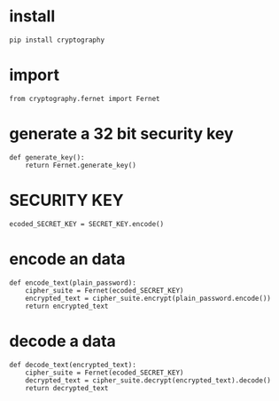 # install
    pip install cryptography

# import 
    from cryptography.fernet import Fernet

# generate a 32 bit security key

    def generate_key():
        return Fernet.generate_key()

# SECURITY KEY
    ecoded_SECRET_KEY = SECRET_KEY.encode()


# encode an data
    def encode_text(plain_password):
        cipher_suite = Fernet(ecoded_SECRET_KEY)
        encrypted_text = cipher_suite.encrypt(plain_password.encode())
        return encrypted_text

# decode a data
    def decode_text(encrypted_text):
        cipher_suite = Fernet(ecoded_SECRET_KEY)
        decrypted_text = cipher_suite.decrypt(encrypted_text).decode()
        return decrypted_text